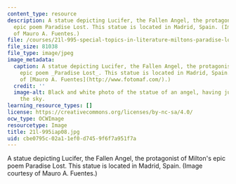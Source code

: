 ```yaml
---
content_type: resource
description: A statue depicting Lucifer, the Fallen Angel, the protagonist of Milton's
  epic poem Paradise Lost. This statue is located in Madrid, Spain. (Image courtesy
  of Mauro A. Fuentes.)
file: /courses/21l-995-special-topics-in-literature-miltons-paradise-lost-january-iap-2008/cbe0795c02a11ef0d7459f6f7a951f7a_21l-995iap08.jpg
file_size: 81038
file_type: image/jpeg
image_metadata:
  caption: A statue depicting Lucifer, the Fallen Angel, the protagonist of Milton's
    epic poem _Paradise Lost_. This statue is located in Madrid, Spain. (Image courtesy
    of [Mauro A. Fuentes](http://www.fotomaf.com/).)
  credit: ''
  image-alt: Black and white photo of the statue of an angel, having just fallen from
    the sky.
learning_resource_types: []
license: https://creativecommons.org/licenses/by-nc-sa/4.0/
ocw_type: OCWImage
resourcetype: Image
title: 21l-995iap08.jpg
uid: cbe0795c-02a1-1ef0-d745-9f6f7a951f7a
---
```

A statue depicting Lucifer, the Fallen Angel, the protagonist of Milton's epic poem Paradise Lost. This statue is located in Madrid, Spain. (Image courtesy of Mauro A. Fuentes.)